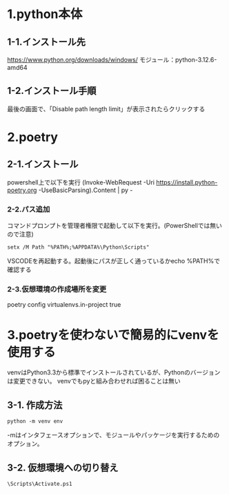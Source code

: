 # 1.python本体

## 1-1.インストール先

https://www.python.org/downloads/windows/
モジュール：python-3.12.6-amd64

## 1-2.インストール手順

最後の画面で、「Disable path length limit」が表示されたらクリックする

# 2.poetry

## 2-1.インストール

powershell上で以下を実行
(Invoke-WebRequest -Uri https://install.python-poetry.org -UseBasicParsing).Content | py -

### 2-2.パス追加
コマンドプロンプトを管理者権限で起動して以下を実行。(PowerShellでは無いので注意)

```
setx /M Path "%PATH%;%APPDATA%\Python\Scripts"
```

VSCODEを再起動する。起動後にパスが正しく通っているかecho %PATH%で確認する

### 2-3.仮想環境の作成場所を変更

poetry config virtualenvs.in-project true

# 3.poetryを使わないで簡易的にvenvを使用する

venvはPython3.3から標準でインストールされているが、Pythonのバージョンは変更できない。 venvでもpyと組み合わせれば困ることは無い

## 3-1. 作成方法

```
python -m venv env
```

-mはインタフェースオプションで、モジュールやパッケージを実行するためのオプション。

## 3-2. 仮想環境への切り替え

```
\Scripts\Activate.ps1
```
